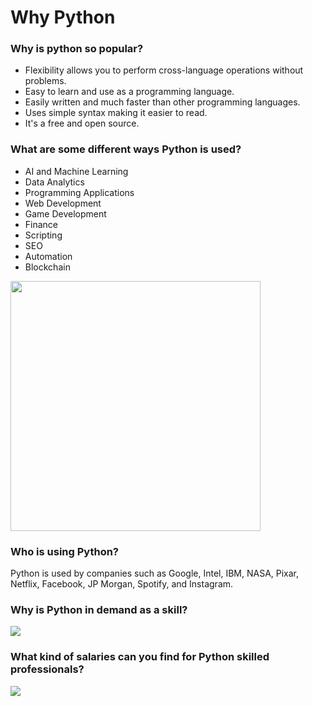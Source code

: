 # Why Python

### Why is python so popular?

- Flexibility allows you to perform cross-language operations without problems.
- Easy to learn and use as a programming language.
- Easily written and much faster than other programming languages.
- Uses simple syntax making it easier to read.
- It's a free and open source.

### What are some different ways Python is used?

- AI and Machine Learning
- Data Analytics
- Programming Applications
- Web Development
- Game Development
- Finance
- Scripting
- SEO
- Automation
- Blockchain

<img src="https://www.evisiontechnoserve.com/img/python-auto-career.png" width="400">

### Who is using Python?

Python is used by companies such as Google, Intel, IBM, NASA, Pixar, Netflix, Facebook, JP Morgan, Spotify, and Instagram.

### Why is Python in demand as a skill?

<img src="https://techvidvan.com/tutorials/wp-content/uploads/sites/2/2020/10/Why-Python-in-demand.jpg">

### What kind of salaries can you find for Python skilled professionals?

<img src="https://dpbnri2zg3lc2.cloudfront.net/en/wp-content/uploads/2021/06/Python-developer-salary-by-industry.jpg">


